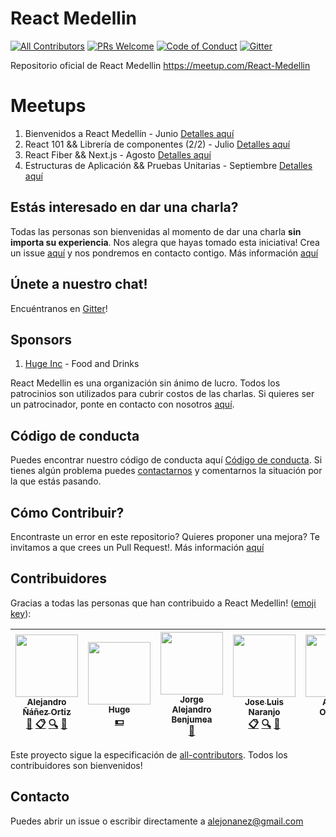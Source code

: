 # React Medellin
[![All Contributors](https://img.shields.io/badge/all_contributors-5-orange.svg?style=flat-square)](#contributors)
[![PRs Welcome](https://img.shields.io/badge/PRs-welcome-brightgreen.svg?style=flat-square)](http://makeapullrequest.com)
[![Code of Conduct][coc-badge]](#código-de-conducta) [![Gitter](https://img.shields.io/gitter/room/nwjs/nw.js.svg)](https://gitter.im/react-medellin/Lobby)

Repositorio oficial de React Medellin https://meetup.com/React-Medellin

# Meetups
1. Bienvenidos a React Medellín - Junio [Detalles aquí](https://github.com/react-medellin/meetup/blob/master/meetups/junio-2017.md)
2. React 101 && Librería de componentes (2/2) - Julio [Detalles aquí](https://github.com/react-medellin/meetup/blob/master/meetups/julio-2017.md)
3. React Fiber && Next.js - Agosto [Detalles aquí](https://github.com/react-medellin/meetup/blob/master/meetups/agosto-2017.md)
4. Estructuras de Aplicación && Pruebas Unitarias - Septiembre [Detalles aquí](https://github.com/react-medellin/meetup/blob/master/meetups/septiembre-2017.md)

## Estás interesado en dar una charla?
Todas las personas son bienvenidas al momento de dar una charla **sin importa su experiencia**. Nos alegra que hayas tomado esta iniciativa! Crea un issue [aquí](https://github.com/react-medellin/meetup/issues) y nos pondremos en contacto contigo. Más información [aquí](CONTRIBUTING.md)

## Únete a nuestro chat!
Encuéntranos en [Gitter](https://gitter.im/react-medellin/Lobby)!

## Sponsors
1. [Huge Inc](https://www.hugeinc.com) - Food and Drinks

React Medellin es una organización sin ánimo de lucro. Todos los patrocinios son utilizados para cubrir costos de las charlas. Si quieres ser un patrocinador, ponte en contacto con nosotros [aquí](https://github.com/react-medellin/meetup#contacto).

## Código de conducta
Puedes encontrar nuestro código de conducta aquí [Código de conducta](CODE_OF_CONDUCT.md). Si tienes algún problema puedes [contactarnos](https://github.com/react-medellin/meetup#contacto) y comentarnos la situación por la que estás pasando.

## Cómo Contribuir?
Encontraste un error en este repositorio? Quieres proponer una mejora? Te invitamos a que crees un Pull Request!. Más información [aquí](CONTRIBUTING.md)

## Contribuidores

Gracias a todas las personas que han contribuido a React Medellin! ([emoji key](https://github.com/kentcdodds/all-contributors#emoji-key)):

<!-- ALL-CONTRIBUTORS-LIST:START - Do not remove or modify this section -->
| [<img src="https://avatars0.githubusercontent.com/u/464978?v=3" width="100px;"/><br /><sub>Alejandro Ñáñez Ortiz</sub>](http://co.linkedin.com/in/alejandronanez/)<br />[📖](https://github.com/react-medellin/meetup/commits?author=alejandronanez "Documentation") [📋](#eventOrganizing-alejandronanez "Event Organizing") [🔍](#fundingFinding-alejandronanez "Funding Finding") [📢](#talk-alejandronanez "Talks") | [<img src="https://avatars3.githubusercontent.com/u/281742?v=3" width="100px;"/><br /><sub>Huge</sub>](http://hugeinc.com)<br />[💵](#financial-hugeinc "Financial") | [<img src="https://avatars0.githubusercontent.com/u/5565957?v=3" width="100px;"/><br /><sub>Jorge Alejandro Benjumea</sub>](https://github.com/AlejandroBenjumea)<br />[📢](#talk-AlejandroBenjumea "Talks") | [<img src="https://avatars1.githubusercontent.com/u/3025600?v=3" width="100px;"/><br /><sub>Jose Luis Naranjo</sub>](https://co.linkedin.com/in/josenaranjo/en)<br />[📋](#eventOrganizing-josenaranjo "Event Organizing") [🔍](#fundingFinding-josenaranjo "Funding Finding") [📢](#talk-josenaranjo "Talks") | [<img src="https://avatars0.githubusercontent.com/u/18565471?v=3" width="100px;"/><br /><sub>Angela Ordoñez</sub>](http://angelitaooo.github.io)<br />[📋](#eventOrganizing-angelitaooo "Event Organizing") |
| :---: | :---: | :---: | :---: | :---: |
<!-- ALL-CONTRIBUTORS-LIST:END -->

Este proyecto sigue la especificación de [all-contributors](https://github.com/kentcdodds/all-contributors). Todos los contribuidores son bienvenidos!

[coc-badge]: https://img.shields.io/badge/code%20of-conduct-ff69b4.svg?style=flat-square

## Contacto
Puedes abrir un issue o escribir directamente a alejonanez@gmail.com
